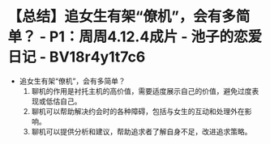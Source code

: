 # 【总结】追女生有架“僚机”，会有多简单？ - P1：周周4.12.4成片 - 池子的恋爱日记 - BV18r4y1t7c6

-   追女生有架“僚机”，会有多简单？
    1.  聊机的作用是衬托主机的高价值，需要适度展示自己的价值，避免过度表现或低估自己。
    2.  聊机可以帮助解决约会时的各种障碍，包括与女生的互动和处理外在影响。
    3.  聊机可以提供分析和建议，帮助追求者了解自身不足，改进追求策略。